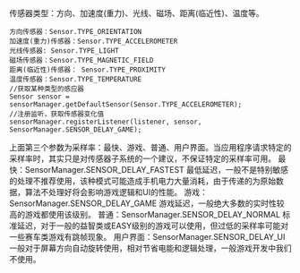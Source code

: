 传感器类型：方向、加速度(重力)、光线、磁场、距离(临近性)、温度等。 
```  
方向传感器：Sensor.TYPE_ORIENTATION
加速度(重力)传感器：Sensor.TYPE_ACCELEROMETER
光线传感器: Sensor.TYPE_LIGHT
磁场传感器：Sensor.TYPE_MAGNETIC_FIELD
距离(临近性)传感器： Sensor.TYPE_PROXIMITY
温度传感器：Sensor.TYPE_TEMPERATURE	
//获取某种类型的感应器
Sensor sensor = sensorManager.getDefaultSensor(Sensor.TYPE_ACCELEROMETER);
//注册监听，获取传感器变化值
sensorManager.registerListener(listener, sensor, SensorManager.SENSOR_DELAY_GAME);
```
上面第三个参数为采样率：最快、游戏、普通、用户界面。当应用程序请求特定的采样率时，其实只是对传感器子系统的一个建议，不保证特定的采样率可用。
最快：SensorManager.SENSOR_DELAY_FASTEST
最低延迟，一般不是特别敏感的处理不推荐使用，该种模式可能造成手机电力大量消耗，由于传递的为原始数据，算法不处理好将会影响游戏逻辑和UI的性能。
游戏：SensorManager.SENSOR_DELAY_GAME
游戏延迟，一般绝大多数的实时性较高的游戏都使用该级别。
普通：SensorManager.SENSOR_DELAY_NORMAL 
标准延迟，对于一般的益智类或EASY级别的游戏可以使用，但过低的采样率可能对一些赛车类游戏有跳帧现象。
用户界面：SensorManager.SENSOR_DELAY_UI
一般对于屏幕方向自动旋转使用，相对节省电能和逻辑处理，一般游戏开发中我们不使用。